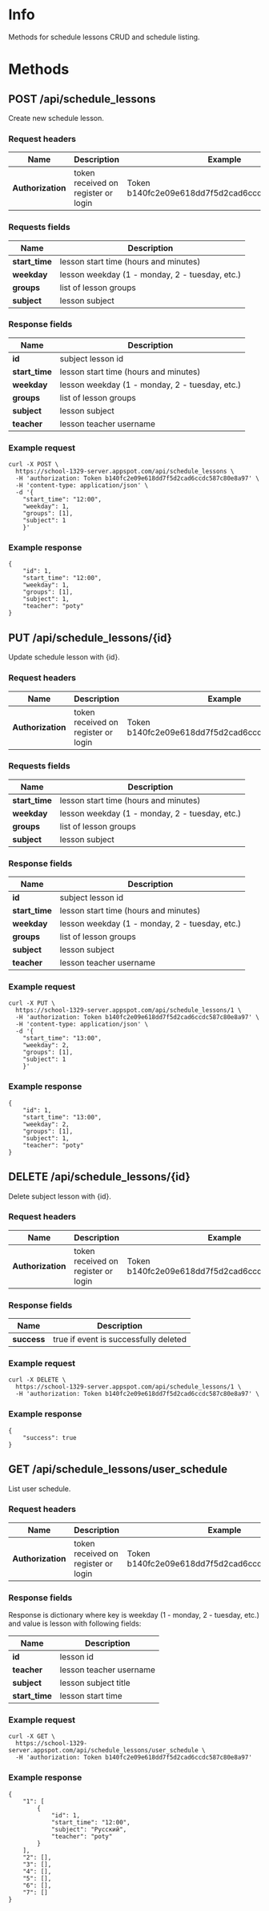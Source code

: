 # Info

Methods for schedule lessons CRUD and schedule listing.

# Methods

## POST /api/schedule_lessons

Create new schedule lesson.

### Request headers

Name | Description | Example
--- | --- | ---
**Authorization** | token received on register or login | Token b140fc2e09e618dd7f5d2cad6ccdc587c80e8a97

### Requests fields

Name | Description
--- | ---
**start_time** | lesson start time (hours and minutes)
**weekday** | lesson weekday (1 - monday, 2 - tuesday, etc.)
**groups** | list of lesson groups
**subject** | lesson subject

### Response fields

Name | Description
--- | ---
**id** | subject lesson id
**start_time** | lesson start time (hours and minutes)
**weekday** | lesson weekday (1 - monday, 2 - tuesday, etc.)
**groups** | list of lesson groups
**subject** | lesson subject
**teacher** | lesson teacher username

### Example request

```
curl -X POST \
  https://school-1329-server.appspot.com/api/schedule_lessons \
  -H 'authorization: Token b140fc2e09e618dd7f5d2cad6ccdc587c80e8a97' \
  -H 'content-type: application/json' \
  -d '{
    "start_time": "12:00",
    "weekday": 1,
    "groups": [1],
    "subject": 1
    }'
```

### Example response
```
{
    "id": 1,
    "start_time": "12:00",
    "weekday": 1,
    "groups": [1],
    "subject": 1,
    "teacher": "poty"
}
```

## PUT /api/schedule_lessons/{id}

Update schedule lesson with {id}.

### Request headers

Name | Description | Example
--- | --- | ---
**Authorization** | token received on register or login | Token b140fc2e09e618dd7f5d2cad6ccdc587c80e8a97

### Requests fields

Name | Description
--- | ---
**start_time** | lesson start time (hours and minutes)
**weekday** | lesson weekday (1 - monday, 2 - tuesday, etc.)
**groups** | list of lesson groups
**subject** | lesson subject


### Response fields

Name | Description
--- | ---
**id** | subject lesson id
**start_time** | lesson start time (hours and minutes)
**weekday** | lesson weekday (1 - monday, 2 - tuesday, etc.)
**groups** | list of lesson groups
**subject** | lesson subject
**teacher** | lesson teacher username

### Example request

```
curl -X PUT \
  https://school-1329-server.appspot.com/api/schedule_lessons/1 \
  -H 'authorization: Token b140fc2e09e618dd7f5d2cad6ccdc587c80e8a97' \
  -H 'content-type: application/json' \
  -d '{
    "start_time": "13:00",
    "weekday": 2,
    "groups": [1],
    "subject": 1
    }'
```

### Example response
```
{
    "id": 1,
    "start_time": "13:00",
    "weekday": 2,
    "groups": [1],
    "subject": 1,
    "teacher": "poty"
}
```

## DELETE /api/schedule_lessons/{id}

Delete subject lesson with {id}.

### Request headers

Name | Description | Example
--- | --- | ---
**Authorization** | token received on register or login | Token b140fc2e09e618dd7f5d2cad6ccdc587c80e8a97

### Response fields

Name | Description
--- | ---
**success** | true if event is successfully deleted

### Example request

```
curl -X DELETE \
  https://school-1329-server.appspot.com/api/schedule_lessons/1 \
  -H 'authorization: Token b140fc2e09e618dd7f5d2cad6ccdc587c80e8a97' \
```

### Example response

```
{
    "success": true
}
```

## GET /api/schedule_lessons/user_schedule

List user schedule.

### Request headers

Name | Description | Example
--- | --- | ---
**Authorization** | token received on register or login | Token b140fc2e09e618dd7f5d2cad6ccdc587c80e8a97

### Response fields

Response is dictionary where key is weekday (1 - monday, 2 - tuesday, etc.) and value is lesson with following fields:

Name | Description
--- | ---
**id** | lesson id
**teacher** | lesson teacher username
**subject** | lesson subject title
**start_time** | lesson start time


### Example request

```
curl -X GET \
  https://school-1329-server.appspot.com/api/schedule_lessons/user_schedule \
  -H 'authorization: Token b140fc2e09e618dd7f5d2cad6ccdc587c80e8a97'
```

### Example response
```
{
    "1": [
        {
            "id": 1,
            "start_time": "12:00",
            "subject": "Русский",
            "teacher": "poty"
        }
    ],
    "2": [],
    "3": [],
    "4": [],
    "5": [],
    "6": [],
    "7": []
}
```
